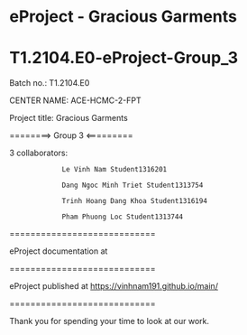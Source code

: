 # eProject - Gracious Garments
# T1.2104.E0-eProject-Group_3
Batch no.: T1.2104.E0

CENTER NAME: ACE-HCMC-2-FPT

Project title: Gracious Garments

========> Group 3 <=========

3 collaborators: 

                 Le Vinh Nam Student1316201

                 Dang Ngoc Minh Triet Student1313754 
                 
                 Trinh Hoang Dang Khoa Student1316194
           
                 Pham Phuong Loc Student1313744



============================

eProject documentation at 


============================

eProject published at https://vinhnam191.github.io/main/

============================

Thank you for spending your time to look at our work.
